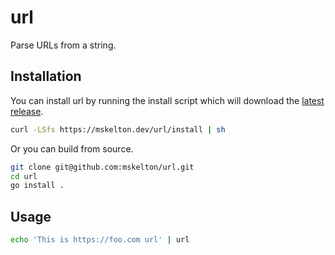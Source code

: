 # url

Parse URLs from a string.

## Installation

You can install url by running the install script which will download
the [latest release](https://github.com/mskelton/url/releases/latest).

```bash
curl -LSfs https://mskelton.dev/url/install | sh
```

Or you can build from source.

```bash
git clone git@github.com:mskelton/url.git
cd url
go install .
```

## Usage

```bash
echo 'This is https://foo.com url' | url
```
